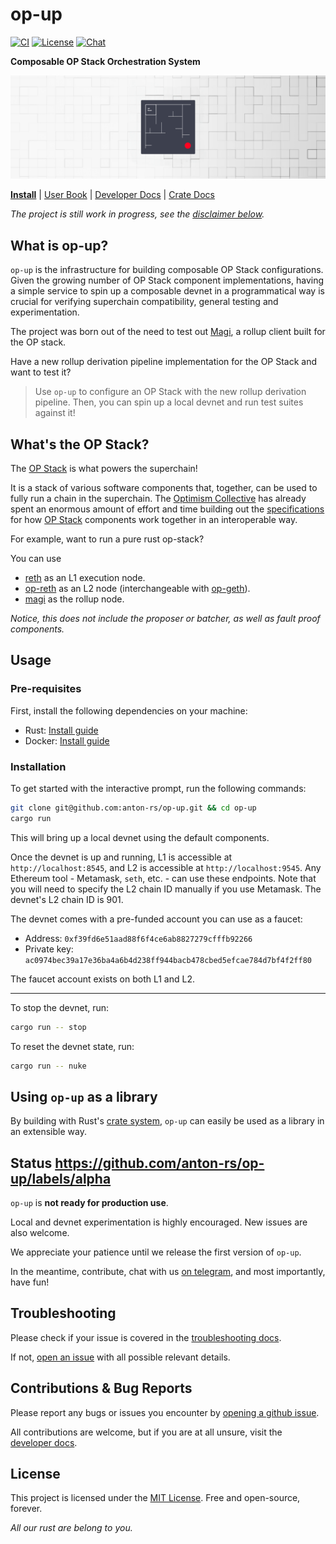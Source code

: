 # op-up

[![CI](https://github.com/anton-rs/op-up/actions/workflows/ci.yml/badge.svg)][gh-ci]
[![License](https://img.shields.io/badge/License-MIT-orange.svg)][mit-license]
[![Chat][tg-badge]][tg-url]

[mit-license]: https://github.com/anton-rs/op-up/blob/main/LICENSE.md
[gh-ci]: https://github.com/anton-rs/op-up/actions/workflows/ci.yml
[tg-url]: https://t.me/+XR8_p3qjzoFiMjEx
[tg-badge]: https://img.shields.io/badge/chat-telegram-blue

**Composable OP Stack Orchestration System**

![](./etc/op-up-banner.png)

**[Install](./docs/install/installation.md)**
| [User Book](https://opup.anton.systems)
| [Developer Docs](./docs/developers/developers.md)
| [Crate Docs](https://crates.io/crates/opup)

_The project is still work in progress, see the [disclaimer below](#status-httpsgithubcomanton-rsop-uplabelsalpha)._

## What is op-up?

`op-up` is the infrastructure for building composable OP Stack configurations.
Given the growing number of OP Stack component implementations, having a simple
service to spin up a composable devnet in a programmatical way is crucial for
verifying superchain compatibility, general testing and experimentation.

The project was born out of the need to test out [Magi](https://github.com/a16z/magi),
a rollup client built for the OP stack.

Have a new rollup derivation pipeline implementation for the OP Stack and want to test it?

> Use `op-up` to configure an OP Stack with the new rollup derivation pipeline.
> Then, you can spin up a local devnet and run test suites against it!

## What's the OP Stack?

The [OP Stack](https://stack.optimism.io/) is what powers the superchain!

It is a stack of various software components that, together, can be used
to fully run a chain in the superchain. The [Optimism Collective](https://app.optimism.io/announcement) has
already spent an enormous amount of effort and time building out the
[specifications](https://github.com/ethereum-optimism/optimism/blob/develop/specs/README.md)
for how [OP Stack](https://stack.optimism.io/) components work together
in an interoperable way.

For example, want to run a pure rust op-stack?

You can use

- [reth](https://github.com/paradigmxyz/reth) as an L1 execution node.
- [op-reth](https://github.com/anton-rs/op-reth/) as an L2 node (interchangeable with [op-geth](https://github.com/ethereum-optimism/op-geth)).
- [magi](https://github.com/a16z/magi) as the rollup node.

_Notice, this does not include the proposer or batcher,
as well as fault proof components._

## Usage

### Pre-requisites

First, install the following dependencies on your machine:

- Rust: [Install guide](https://www.rust-lang.org/tools/install)
- Docker: [Install guide](https://docs.docker.com/get-docker/)

### Installation

To get started with the interactive prompt, run the following commands:

```sh
git clone git@github.com:anton-rs/op-up.git && cd op-up
cargo run
```

This will bring up a local devnet using the default components.

Once the devnet is up and running, L1 is accessible at `http://localhost:8545`, and L2 is accessible at `http://localhost:9545`.
Any Ethereum tool - Metamask, `seth`, etc. - can use these endpoints.
Note that you will need to specify the L2 chain ID manually if you use Metamask. The devnet's L2 chain ID is 901.

The devnet comes with a pre-funded account you can use as a faucet:

- Address: `0xf39fd6e51aad88f6f4ce6ab8827279cfffb92266`
- Private key: `ac0974bec39a17e36ba4a6b4d238ff944bacb478cbed5efcae784d7bf4f2ff80`

The faucet account exists on both L1 and L2.

---

To stop the devnet, run:

```sh
cargo run -- stop
```

To reset the devnet state, run:

```sh
cargo run -- nuke
```

## Using `op-up` as a library

By building with Rust's [crate system](https://doc.rust-lang.org/book/ch07-01-packages-and-crates.html),
`op-up` can easily be used as a library in an extensible way.

## Status https://github.com/anton-rs/op-up/labels/alpha

`op-up` is **not ready for production use**.

Local and devnet experimentation is highly encouraged.
New issues are also welcome.

We appreciate your patience until we release the first version of `op-up`.

In the meantime, contribute, chat with us [on telegram][tg-url], and most
importantly, have fun!

## Troubleshooting

Please check if your issue is covered in the [troubleshooting docs](./docs/developers/troubleshooting.md).

If not, [open an issue](https://github.com/anton-rs/op-up/issues/new) with all possible relevant details.

## Contributions & Bug Reports

Please report any bugs or issues you encounter by [opening a github issue](https://github.com/anton-rs/op-up/issues/new).

All contributions are welcome, but if you are at all unsure, visit the [developer docs](./docs/developers/contributing.md).

## License

This project is licensed under the [MIT License](LICENSE.md). Free and open-source, forever.

_All our rust are belong to you._
